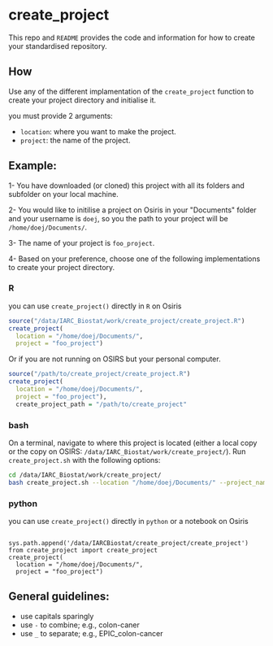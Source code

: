 # create_project

This repo and `README` provides the code and information for how to create your standardised repository.

## How
Use any of the different implamentation of the `create_project` function to create your project directory and initialise it. 
  
you must provide 2 arguments:  
  * `location`: where you want to make the project.
  * `project`: the name of the project.
  
## Example:

1- You have downloaded (or cloned) this project with all its folders and subfolder on your local machine.

2- You would like to initilise a project on Osiris in your "Documents" folder and your username is `doej`, so you the path to your project will be `/home/doej/Documents/`.

3- The name of your project is `foo_project`.

4- Based on your preference, choose one of the following implementations to create your project directory.
  

### R 
you can use `create_project()` directly in `R` on Osiris
```R
source("/data/IARC_Biostat/work/create_project/create_project.R")
create_project(
  location = "/home/doej/Documents/",
  project = "foo_project")
```

Or if you are not running on OSIRS but your personal computer.
```R
source("/path/to/create_project/create_project.R")
create_project(
  location = "/home/doej/Documents/",
  project = "foo_project"),
  create_project_path = "/path/to/create_project"
```
### bash
On a terminal, navigate to where this project is located (either a local copy or the copy on OSIRS: `/data/IARC_Biostat/work/create_project/`). Run `create_project.sh` with the following options:
```bash
cd /data/IARC_Biostat/work/create_project/
bash create_project.sh --location "/home/doej/Documents/" --project_name "foo_project"
```

  ### python 
  you can use `create_project()` directly in `python` or a notebook on Osiris
```

sys.path.append('/data/IARCBiostat/create_project/create_project')
from create_project import create_project
create_project(
  location = "/home/doej/Documents/",
  project = "foo_project")  
```

## General guidelines:
  * use capitals sparingly
  * use `-` to combine; e.g., colon-caner
  * use `_` to separate; e.g., EPIC_colon-cancer


